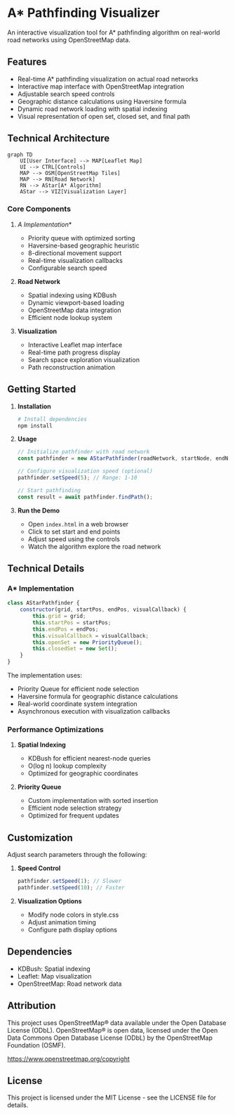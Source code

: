 # A* Pathfinding Visualizer

An interactive visualization tool for A* pathfinding algorithm on real-world road networks using OpenStreetMap data.

## Features

- Real-time A* pathfinding visualization on actual road networks
- Interactive map interface with OpenStreetMap integration
- Adjustable search speed controls
- Geographic distance calculations using Haversine formula
- Dynamic road network loading with spatial indexing
- Visual representation of open set, closed set, and final path

## Technical Architecture

```mermaid
graph TD
    UI[User Interface] --> MAP[Leaflet Map]
    UI --> CTRL[Controls]
    MAP --> OSM[OpenStreetMap Tiles]
    MAP --> RN[Road Network]
    RN --> AStar[A* Algorithm]
    AStar --> VIZ[Visualization Layer]
```

### Core Components

1. **A* Implementation**
   - Priority queue with optimized sorting
   - Haversine-based geographic heuristic
   - 8-directional movement support
   - Real-time visualization callbacks
   - Configurable search speed

2. **Road Network**
   - Spatial indexing using KDBush
   - Dynamic viewport-based loading
   - OpenStreetMap data integration
   - Efficient node lookup system

3. **Visualization**
   - Interactive Leaflet map interface
   - Real-time path progress display
   - Search space exploration visualization
   - Path reconstruction animation

## Getting Started

1. **Installation**
   ```bash
   # Install dependencies
   npm install
   ```

2. **Usage**
   ```javascript
   // Initialize pathfinder with road network
   const pathfinder = new AStarPathfinder(roadNetwork, startNode, endNode, updateVisuals);
   
   // Configure visualization speed (optional)
   pathfinder.setSpeed(5); // Range: 1-10
   
   // Start pathfinding
   const result = await pathfinder.findPath();
   ```

3. **Run the Demo**
   - Open `index.html` in a web browser
   - Click to set start and end points
   - Adjust speed using the controls
   - Watch the algorithm explore the road network

## Technical Details

### A* Implementation

```javascript
class AStarPathfinder {
    constructor(grid, startPos, endPos, visualCallback) {
        this.grid = grid;
        this.startPos = startPos;
        this.endPos = endPos;
        this.visualCallback = visualCallback;
        this.openSet = new PriorityQueue();
        this.closedSet = new Set();
    }
}
```

The implementation uses:
- Priority Queue for efficient node selection
- Haversine formula for geographic distance calculations
- Real-world coordinate system integration
- Asynchronous execution with visualization callbacks

### Performance Optimizations

1. **Spatial Indexing**
   - KDBush for efficient nearest-node queries
   - O(log n) lookup complexity
   - Optimized for geographic coordinates

2. **Priority Queue**
   - Custom implementation with sorted insertion
   - Efficient node selection strategy
   - Optimized for frequent updates

## Customization

Adjust search parameters through the following:

1. **Speed Control**
   ```javascript
   pathfinder.setSpeed(1); // Slower
   pathfinder.setSpeed(10); // Faster
   ```

2. **Visualization Options**
   - Modify node colors in style.css
   - Adjust animation timing
   - Configure path display options

## Dependencies

- KDBush: Spatial indexing
- Leaflet: Map visualization
- OpenStreetMap: Road network data

## Attribution

This project uses OpenStreetMap® data available under the Open Database License (ODbL). OpenStreetMap® is open data, licensed under the Open Data Commons Open Database License (ODbL) by the OpenStreetMap Foundation (OSMF).

https://www.openstreetmap.org/copyright

## License

This project is licensed under the MIT License - see the LICENSE file for details.